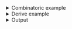 <details><summary>Combinatoric example</summary>

```no_run
#[derive(Debug, Clone)]
pub struct Options {
    turbo: bool,
    rest: Vec<OsString>,
}

pub fn options() -> OptionParser<Options> {
    let turbo = short('t')
        .long("turbo")
        .help("Engage the turbo mode")
        .switch();
    let rest = any::<OsString, _, _>("REST", |x| (x != "--help").then_some(x))
        .help("app will pass anything unused to a child process")
        .many();
    construct!(Options { turbo, rest }).to_options()
}
```

</details>
<details><summary>Derive example</summary>

```no_run
#[derive(Debug, Clone, Bpaf)]
#[bpaf(options)]
pub struct Options {
    #[bpaf(short, long)]
    /// Engage the turbo mode
    turbo: bool,
    #[bpaf(any("REST", not_help), many)]
    /// app will pass anything unused to a child process
    rest: Vec<OsString>,
}

fn not_help(s: OsString) -> Option<OsString> {
    if s == "--help" {
        None
    } else {
        Some(s)
    }
}
```

</details>
<details><summary>Output</summary>

`--help` keeps working for as long as `any` captures only intended values - that is it ignores
`--help` flag specifically


<div class='bpaf-doc'>
$ app --help<br>
<p><b>Usage</b>: <tt><b>app</b></tt> [<tt><b>-t</b></tt>] [<tt><i>REST</i></tt>]...</p><p><div>
<b>Available positional items:</b></div><dl><dt><tt><i>REST</i></tt></dt>
<dd>app will pass anything unused to a child process</dd>
</dl>
</p><p><div>
<b>Available options:</b></div><dl><dt><tt><b>-t</b></tt>, <tt><b>--turbo</b></tt></dt>
<dd>Engage the turbo mode</dd>
<dt><tt><b>-h</b></tt>, <tt><b>--help</b></tt></dt>
<dd>Prints help information</dd>
</dl>
</p>
<style>
div.bpaf-doc {
    padding: 14px;
    background-color:var(--code-block-background-color);
    font-family: mono;
    margin-bottom: 0.75em;
}
div.bpaf-doc dt { margin-left: 1em; }
div.bpaf-doc dd { margin-left: 3em; }
div.bpaf-doc dl { margin-top: 0; padding-left: 1em; }
div.bpaf-doc  { padding-left: 1em; }
</style>
</div>


You can mix `any` with regular options, here [`switch`](NamedArg::switch) `turbo` works because it goes
before `rest` in the parser declaration


<div class='bpaf-doc'>
$ app --turbo git commit -m "hello world"<br>
Options { turbo: true, rest: ["git", "commit", "-m", "hello world"] }
</div>


"before" in the previous line means in the parser definition, not on the user input, here
`--turbo` gets consumed by `turbo` parser even the argument goes


<div class='bpaf-doc'>
$ app git commit -m="hello world" --turbo<br>
Options { turbo: true, rest: ["git", "commit", "-m=hello world"] }
</div>





<div class='bpaf-doc'>
$ app -- git commit -m="hello world" --turbo<br>
Options { turbo: false, rest: ["git", "commit", "-m=hello world", "--turbo"] }
</div>


<div class='bpaf-doc'>
$ app git commit -m="hello world" -- --turbo<br>
Options { turbo: false, rest: ["git", "commit", "-m=hello world", "--turbo"] }
</div>

</details>